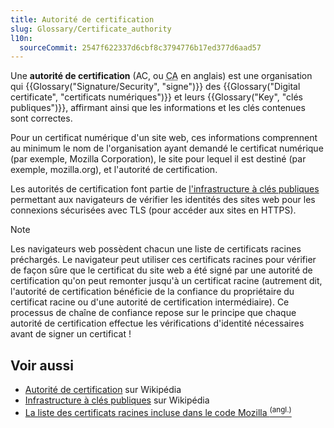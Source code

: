 ```yaml
---
title: Autorité de certification
slug: Glossary/Certificate_authority
l10n:
  sourceCommit: 2547f622337d6cbf8c3794776b17ed377d6aad57
---
```


Une **autorité de certification** (<abbr>AC</abbr>, ou <abbr title="Certificate Authority" lang="en">CA</abbr> en anglais) est une organisation qui {{Glossary("Signature/Security", "signe")}} des {{Glossary("Digital certificate", "certificats numériques")}} et leurs {{Glossary("Key", "clés publiques")}}, affirmant ainsi que les informations et les clés contenues sont correctes.

Pour un certificat numérique d'un site web, ces informations comprennent au minimum le nom de l'organisation ayant demandé le certificat numérique (par exemple, Mozilla Corporation), le site pour lequel il est destiné (par exemple, mozilla.org), et l'autorité de certification.

Les autorités de certification font partie de [l'infrastructure à clés publiques](https://fr.wikipedia.org/wiki/Infrastructure_%C3%A0_cl%C3%A9s_publiques) permettant aux navigateurs de vérifier les identités des sites web pour les connexions sécurisées avec TLS (pour accéder aux sites en HTTPS).

> [!NOTE]
> Les navigateurs web possèdent chacun une liste de certificats racines préchargés. Le navigateur peut utiliser ces certificats racines pour vérifier de façon sûre que le certificat du site web a été signé par une autorité de certification qu'on peut remonter jusqu'à un certificat racine (autrement dit, l'autorité de certification bénéficie de la confiance du propriétaire du certificat racine ou d'une autorité de certification intermédiaire). Ce processus de chaîne de confiance repose sur le principe que chaque autorité de certification effectue les vérifications d'identité nécessaires avant de signer un certificat&nbsp;!

## Voir aussi

- [Autorité de certification](https://fr.wikipedia.org/wiki/Autorit%C3%A9_de_certification) sur Wikipédia
- [Infrastructure à clés publiques](https://fr.wikipedia.org/wiki/Infrastructure_%C3%A0_cl%C3%A9s_publiques) sur Wikipédia
- [La liste des certificats racines incluse dans le code Mozilla <sup>(angl.)</sup>](https://wiki.mozilla.org/CA/Included_Certificates)
